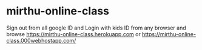 # mirthu-online-class
Sign out from all google ID and Login with kids ID from any browser and browse https://mirthu-online-class.herokuapp.com or https://mirthu-online-class.000webhostapp.com/ 


